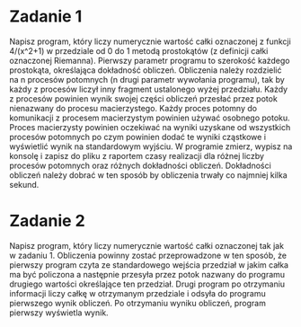 # Zadanie 1

Napisz program, który liczy numerycznie wartość całki
oznaczonej z funkcji 4/(x^2+1) w przedziale od 0 do 1
metodą prostokątów (z definicji całki oznaczonej Riemanna).
Pierwszy parametr programu to szerokość każdego prostokąta,
określająca dokładność obliczeń.
Obliczenia należy rozdzielić na n procesów potomnych
(n drugi parametr wywołania programu), tak by każdy z
procesów liczył inny fragment ustalonego wyżej przedziału.
Każdy z procesów powinien wynik swojej części obliczeń
przesłać przez potok nienazwany do procesu macierzystego.
Każdy proces potomny do komunikacji z procesem macierzystym
powinien używać osobnego potoku. Proces macierzysty
powinien oczekiwać na wyniki uzyskane od wszystkich
procesów potomnych po czym powinien dodać te wyniki
cząstkowe i wyświetlić wynik na standardowym wyjściu.
W programie zmierz, wypisz na konsolę i zapisz do pliku
z raportem czasy realizacji dla różnej liczby procesów
potomnych oraz różnych dokładności obliczeń.
Dokładności obliczeń należy dobrać w ten sposób by
obliczenia trwały co najmniej kilka sekund.

# Zadanie 2

Napisz program, który liczy numerycznie wartość całki oznaczonej tak jak w
zadaniu 1. Obliczenia powinny zostać przeprowadzone w ten sposób, że pierwszy
program czyta ze standardowego wejścia przedział w jakim całka ma być policzona
a następnie przesyła przez potok nazwany do programu drugiego wartości
określające ten przedział. Drugi program po otrzymaniu informacji liczy całkę w
otrzymanym przedziale i odsyła do programu pierwszego wynik obliczeń. Po
otrzymaniu wyniku obliczeń, program pierwszy wyświetla wynik.
